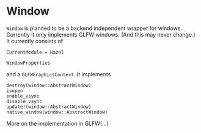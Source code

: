 # Window

`Window` is planned to be a backend independent wrapper for windows. Currently it only implements GLFW windows. (And this may never change.) It currently consists of

```@meta
CurrentModule = Hazel
```

```@docs
WindowProperties
```

and a `GLFWGraphicsContext`. It implements

```@docs
destroy(window::AbstractWindow)
isopen
enable_vsync
disable_vsync
update!(window::AbstractWindow)
native_window(window::AbstractWindow)
```

More on the implementation in GLFW(...)
